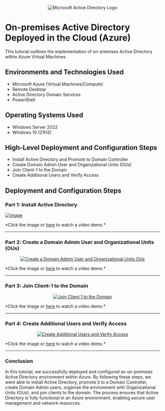 <p align="center">
<img src="https://i.imgur.com/pU5A58S.png" alt="Microsoft Active Directory Logo"/>
</p>

<h1>On-premises Active Directory Deployed in the Cloud (Azure)</h1>
This tutorial outlines the implementation of on-premises Active Directory within Azure Virtual Machines.<br />



<h2>Environments and Technologies Used</h2>

- Microsoft Azure (Virtual Machines/Compute)
- Remote Desktop
- Active Directory Domain Services
- PowerShell

<h2>Operating Systems Used</h2>

- Windows Server 2022
- Windows 10 (21H2)

<h2>High-Level Deployment and Configuration Steps</h2>

- Install Active Directory and Promote to Domain Controller  
- Create Domain Admin User and Organizational Units (OUs)  
- Join Client-1 to the Domain  
- Create Additional Users and Verify Access  

<h2>Deployment and Configuration Steps</h2>

### Part 1: Install Active Directory
<p align="center">
  <a href="https://youtu.be/ZhRZfyAoKXo">
  
 ![image](https://github.com/user-attachments/assets/33543d71-69be-43fe-9ff2-ed766cfcccbf)
 </a>
</p>
*Click the image or  <a href="https://youtu.be/ZhRZfyAoKXo">here</a> to watch a video demo.*

---

### Part 2: Create a Domain Admin User and Organizational Units (OUs)
<p align="center">
  <a href="https://www.youtube.com/watch?v=MLY4QmCw8rU">
    <img src="https://img.youtube.com/vi/MLY4QmCw8rU/0.jpg" alt="Create a Domain Admin User and Organizational Units OUs"/>
  </a>
</p>
*Click the image or  <a href="https://www.youtube.com/watch?v=MLY4QmCw8rU">here</a> to watch a video demo.*
  

---

### Part 3: Join Client-1 to the Domain
<p align="center">
  <a href="https://www.youtube.com/watch?v=0I8dOcsaoBM">
    <img src="https://img.youtube.com/vi/0I8dOcsaoBM/0.jpg" alt="Join Client 1 to the Domain"/>
  </a>
</p>
 *Click the image or  <a href="https://www.youtube.com/watch?v=0I8dOcsaoBM">here</a> to watch a video demo.*

---

### Part 4: Create Additional Users and Verify Access
<p align="center">
  <a href="https://www.youtube.com/watch?v=Rsxgx2KKQYY">
    <img src="https://img.youtube.com/vi/Rsxgx2KKQYY/0.jpg" alt="Create Additional Users and Verify Access"/>
  </a>
</p> 
*Click the image or  <a href="https://www.youtube.com/watch?v=Rsxgx2KKQYY">here</a> to watch a video demo.*


---

### Conclusion

In this tutorial, we successfully deployed and configured an on-premises Active Directory environment within Azure. By following these steps, we were able to install Active Directory, promote it to a Domain Controller, create Domain Admin users, organize the environment with Organizational Units (OUs), and join clients to the domain. The process ensures that Active Directory is fully functional in an Azure environment, enabling secure user management and network resources.
